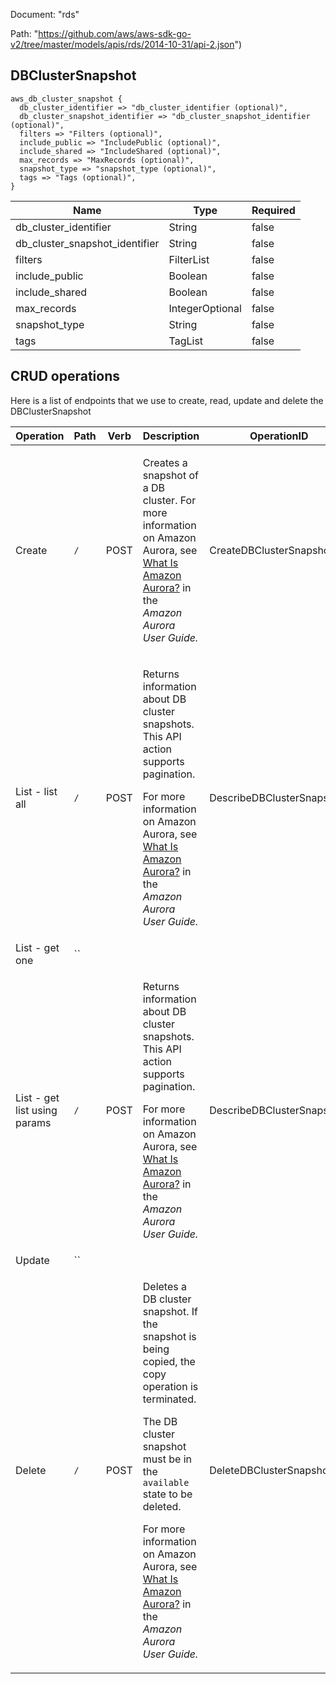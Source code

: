 Document: "rds"


Path: "https://github.com/aws/aws-sdk-go-v2/tree/master/models/apis/rds/2014-10-31/api-2.json")

## DBClusterSnapshot



```puppet
aws_db_cluster_snapshot {
  db_cluster_identifier => "db_cluster_identifier (optional)",
  db_cluster_snapshot_identifier => "db_cluster_snapshot_identifier (optional)",
  filters => "Filters (optional)",
  include_public => "IncludePublic (optional)",
  include_shared => "IncludeShared (optional)",
  max_records => "MaxRecords (optional)",
  snapshot_type => "snapshot_type (optional)",
  tags => "Tags (optional)",
}
```

| Name        | Type           | Required       |
| ------------- | ------------- | ------------- |
|db_cluster_identifier | String | false |
|db_cluster_snapshot_identifier | String | false |
|filters | FilterList | false |
|include_public | Boolean | false |
|include_shared | Boolean | false |
|max_records | IntegerOptional | false |
|snapshot_type | String | false |
|tags | TagList | false |



## CRUD operations

Here is a list of endpoints that we use to create, read, update and delete the DBClusterSnapshot

| Operation | Path | Verb | Description | OperationID |
| ------------- | ------------- | ------------- | ------------- | ------------- |
|Create|`/`|POST|<p>Creates a snapshot of a DB cluster. For more information on Amazon Aurora, see <a href="http://docs.aws.amazon.com/AmazonRDS/latest/AuroraUserGuide/CHAP_AuroraOverview.html"> What Is Amazon Aurora?</a> in the <i>Amazon Aurora User Guide.</i> </p>|CreateDBClusterSnapshot|
|List - list all|`/`|POST|<p>Returns information about DB cluster snapshots. This API action supports pagination.</p> <p>For more information on Amazon Aurora, see <a href="http://docs.aws.amazon.com/AmazonRDS/latest/AuroraUserGuide/CHAP_AuroraOverview.html"> What Is Amazon Aurora?</a> in the <i>Amazon Aurora User Guide.</i> </p>|DescribeDBClusterSnapshots|
|List - get one|``||||
|List - get list using params|`/`|POST|<p>Returns information about DB cluster snapshots. This API action supports pagination.</p> <p>For more information on Amazon Aurora, see <a href="http://docs.aws.amazon.com/AmazonRDS/latest/AuroraUserGuide/CHAP_AuroraOverview.html"> What Is Amazon Aurora?</a> in the <i>Amazon Aurora User Guide.</i> </p>|DescribeDBClusterSnapshots|
|Update|``||||
|Delete|`/`|POST|<p>Deletes a DB cluster snapshot. If the snapshot is being copied, the copy operation is terminated.</p> <note> <p>The DB cluster snapshot must be in the <code>available</code> state to be deleted.</p> </note> <p>For more information on Amazon Aurora, see <a href="http://docs.aws.amazon.com/AmazonRDS/latest/AuroraUserGuide/CHAP_AuroraOverview.html"> What Is Amazon Aurora?</a> in the <i>Amazon Aurora User Guide.</i> </p>|DeleteDBClusterSnapshot|
